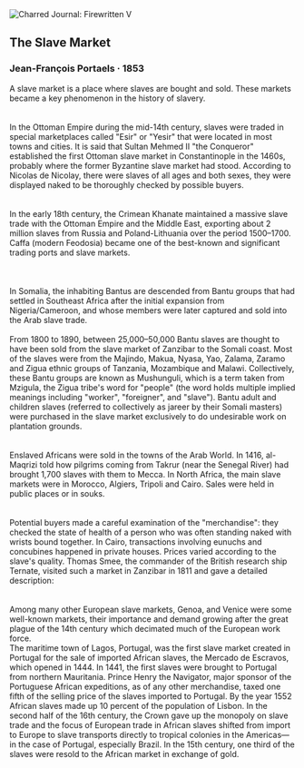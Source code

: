 <div class="artwork-of-the-day">
  <div class="container">
    <div class="img-wrapper">
      <img
        src="https://uploads3.wikiart.org/00331/images/jean-francois-portaels/jean-francois-portaels-the-slave-market-1853-meisterdrucke-826402.jpg"
        alt="Charred Journal: Firewritten V" />
    </div>
    <div class="artwork-detail">
      <div class="artwork-origin"> 
        <h2 class="artwork-name">The Slave Market</h2>
        <h3 class="artist">
          Jean-François Portaels
                    ·  1853
        </h3>
      </div>
      <p class="description">
        <span class="artwork-description-text ng-binding" ng-bind-html="viewModel.ArtworkOfTheDay.Description | unsafe">A slave market is a place where slaves are bought and sold. These markets became a key phenomenon in the history of slavery.<br>
<br>
<br>In the Ottoman Empire during the mid-14th century, slaves were traded in special marketplaces called "Esir" or "Yesir" that were located in most towns and cities. It is said that Sultan Mehmed II "the Conqueror" established the first Ottoman slave market in Constantinople in the 1460s, probably where the former Byzantine slave market had stood. According to Nicolas de Nicolay, there were slaves of all ages and both sexes, they were displayed naked to be thoroughly checked by possible buyers.<br>
<br>
<br>In the early 18th century, the Crimean Khanate maintained a massive slave trade with the Ottoman Empire and the Middle East, exporting about 2 million slaves from Russia and Poland-Lithuania over the period 1500–1700. Caffa (modern Feodosia) became one of the best-known and significant trading ports and slave markets.<br>
<br>
<br><br>In Somalia, the inhabiting Bantus are descended from Bantu groups that had settled in Southeast Africa after the initial expansion from Nigeria/Cameroon, and whose members were later captured and sold into the Arab slave trade.
<br>
<br>From 1800 to 1890, between 25,000–50,000 Bantu slaves are thought to have been sold from the slave market of Zanzibar to the Somali coast. Most of the slaves were from the Majindo, Makua, Nyasa, Yao, Zalama, Zaramo and Zigua ethnic groups of Tanzania, Mozambique and Malawi. Collectively, these Bantu groups are known as Mushunguli, which is a term taken from Mzigula, the Zigua tribe's word for "people" (the word holds multiple implied meanings including "worker", "foreigner", and "slave"). Bantu adult and children slaves (referred to collectively as jareer by their Somali masters) were purchased in the slave market exclusively to do undesirable work on plantation grounds.<br>
<br>
<br>Enslaved Africans were sold in the towns of the Arab World. In 1416, al-Maqrizi told how pilgrims coming from Takrur (near the Senegal River) had brought 1,700 slaves with them to Mecca. In North Africa, the main slave markets were in Morocco, Algiers, Tripoli and Cairo. Sales were held in public places or in souks.<br>
<br>
<br>Potential buyers made a careful examination of the "merchandise": they checked the state of health of a person who was often standing naked with wrists bound together. In Cairo, transactions involving eunuchs and concubines happened in private houses. Prices varied according to the slave's quality. Thomas Smee, the commander of the British research ship Ternate, visited such a market in Zanzibar in 1811 and gave a detailed description:<br>
<br>
<br>Among many other European slave markets, Genoa, and Venice were some well-known markets, their importance and demand growing after the great plague of the 14th century which decimated much of the European work force.<br>The maritime town of Lagos, Portugal, was the first slave market created in Portugal for the sale of imported African slaves, the Mercado de Escravos, which opened in 1444. In 1441, the first slaves were brought to Portugal from northern Mauritania. Prince Henry the Navigator, major sponsor of the Portuguese African expeditions, as of any other merchandise, taxed one fifth of the selling price of the slaves imported to Portugal. By the year 1552 African slaves made up 10 percent of the population of Lisbon. In the second half of the 16th century, the Crown gave up the monopoly on slave trade and the focus of European trade in African slaves shifted from import to Europe to slave transports directly to tropical colonies in the Americas—in the case of Portugal, especially Brazil. In the 15th century, one third of the slaves were resold to the African market in exchange of gold.<br></span>
                        <div class="text-shadow-container" ng-show="showShadow" style=""></div>
      </p>
    </div>
  </div>

</div>
